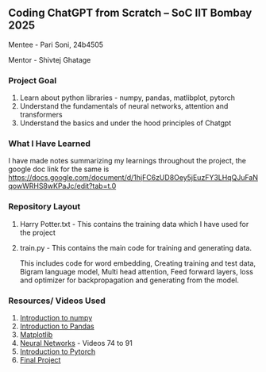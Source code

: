 ## **Coding ChatGPT from Scratch – SoC IIT Bombay 2025**


Mentee - Pari Soni, 24b4505

Mentor - Shivtej Ghatage

### **Project Goal**
1. Learn about python libraries - numpy, pandas, matlibplot, pytorch
2. Understand the fundamentals of neural networks, attention and transformers
3. Understand the basics and under the hood principles of Chatgpt 


### **What I Have Learned**
I have made notes summarizing my learnings throughout the project, the google doc link for the same is https://docs.google.com/document/d/1hjFC6zUD8Oey5jEuzFY3LHqQJuFaNqowWRHS8wKPaJc/edit?tab=t.0

### **Repository Layout**
1. Harry Potter.txt - This contains the training data which I have used for the project
2. train.py - This contains the main code for training and generating data.

   This includes code for word embedding, Creating training and test data, Bigram language model, Multi head attention, Feed forward layers, 
 loss and optimizer for backpropagation and generating from the model.
### **Resources/ Videos Used**
1. [Introduction to numpy](https://www.youtube.com/watch?v=QUT1VHiLmmI)
2. [Introduction to Pandas](https://www.youtube.com/watch?v=vmEHCJofslg)
3. [Matplotlib](https://www.youtube.com/watch?v=DAQNHzOcO5A)
4. [Neural Networks](https://www.youtube.com/watch?v=Gv9_4yMHFhI&list=PLblh5JKOoLUICTaGLRoHQDuF_7q2GfuJF) - Videos 74 to 91
5. [Introduction to Pytorch](https://www.youtube.com/watch?v=OIenNRt2bjg)
6. [Final Project](https://www.youtube.com/watch?v=kCc8FmEb1nY)

